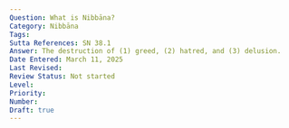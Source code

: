 ```yaml
---
Question: What is Nibbāna?
Category: Nibbāna
Tags:
Sutta References: SN 38.1
Answer: The destruction of (1) greed, (2) hatred, and (3) delusion.
Date Entered: March 11, 2025
Last Revised:
Review Status: Not started
Level: 
Priority: 
Number: 
Draft: true
---
```

